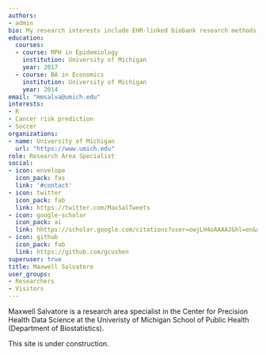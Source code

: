 ```yaml
---
authors:
- admin
bio: My research interests include EHR-linked biobank research methods, cancer prevention and risk prediction and health disparities.
education:
  courses:
  - course: MPH in Epidemiology
    institution: University of Michigan
    year: 2017
  - course: BA in Economics
    institution: University of Michigan
    year: 2014
email: "mmsalva@umich.edu"
interests:
- R
- Cancer risk prediction
- Soccer
organizations:
- name: University of Michigan
  url: "https://www.umich.edu"
role: Research Area Specialist
social:
- icon: envelope
  icon_pack: fas
  link: '#contact'
- icon: twitter
  icon_pack: fab
  link: https://twitter.com/MaxSalTweets
- icon: google-scholar
  icon_pack: ai
  link: hhttps://scholar.google.com/citations?user=owjLH4oAAAAJ&hl=en&authuser=1
- icon: github
  icon_pack: fab
  link: https://github.com/gcushen
superuser: true
title: Maxwell Salvatore
user_groups:
- Researchers
- Visitors
---
```


Maxwell Salvatore is a research area specialist in the Center for Precision Health Data Science at the Univeristy of Michigan School of Public Health (Department of Biostatistics).

This site is under construction.


